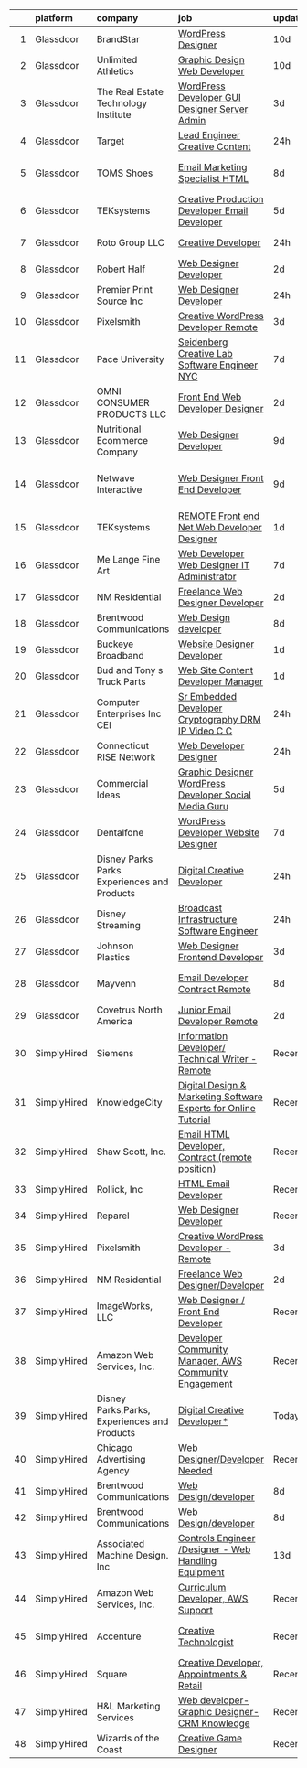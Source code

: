 

|    | platform    | company                                      | job                                                                                                                                                                                                                                                                                                                                                                                                                                                                                                                                                                                                                                                                                                                                                                                                                                                                                                                                                                                                                                                                                                                                                                                                                                                                                                                                                              | update_time   | location                        |
|---:|:------------|:---------------------------------------------|:-----------------------------------------------------------------------------------------------------------------------------------------------------------------------------------------------------------------------------------------------------------------------------------------------------------------------------------------------------------------------------------------------------------------------------------------------------------------------------------------------------------------------------------------------------------------------------------------------------------------------------------------------------------------------------------------------------------------------------------------------------------------------------------------------------------------------------------------------------------------------------------------------------------------------------------------------------------------------------------------------------------------------------------------------------------------------------------------------------------------------------------------------------------------------------------------------------------------------------------------------------------------------------------------------------------------------------------------------------------------|:--------------|:--------------------------------|
|  1 | Glassdoor   | BrandStar                                    | [WordPress Designer](https://www.glassdoor.com/partner/jobListing.htm?pos=111&ao=1110586&s=58&guid=00000181044784be96948bd604e5917d&src=GD_JOB_AD&t=SR&vt=w&ea=1&cs=1_e650f678&cb=1653634205385&jobListingId=1007867433038&cpc=FD1C1DA32C38CFA7&jrtk=3-0-1g424f1c7pvvj801-1g424f1cmq0un800-d7a22880b611de15--6NYlbfkN0BKuvgbkNpLKeWFFyr62gtYPnOEND6JwWtRDQHvF_ULqmMoCCUUD5u7nFNCdmXMvy3RGmffqILI0xCtkC7rwoI0ZUoWqdosxhj8C_HUjzNmmb-vUcE-0g3dVvLvc7g9lwwm36uaaGGDqD9JMLyIcqHNpMWIWoOi_0s0mZVjjjGq8yw0R0kyC8rDtfMSHEsm-QhTJIiF8aXFbfusHWJqeQWjBbNBGBvoEHKfio4jI-KgV9I_1nLLcLwylnsNbQpYmaSVsU_6DkR3hHDdgRhdVz4BbTTIMgoztbzLk6YupNQoWf27HyeBiQyeKNSQfmko4l2hzPcEFrhsj-bi7UtUbPujAcUAKX78EnYX_FEYf37YzAESwyU99gQNCjpvyXPS1JAX2AsZ8shGoBjb9eYTh7c_ZdcGY-oaBT8dr61W4yctHkj3FWao_4eQTECAdGhQ8PZvew7se3wkIyMB3in9U2q1XorXpB-aFsW00W_UbnrJI3XjBZYLRG9CN2yMwc3zLFU%3D)                                                                                                                                                                                                                                                                                                                                                                                                                                                                                                      | 10d           | Remote                          |
|  2 | Glassdoor   | Unlimited Athletics                          | [Graphic Design   Web Developer](https://www.glassdoor.com/partner/jobListing.htm?pos=123&ao=1136043&s=58&guid=00000181044784be96948bd604e5917d&src=GD_JOB_AD&t=SR&vt=w&ea=1&cs=1_0f7bdbb0&cb=1653634205386&jobListingId=1007867531752&jrtk=3-0-1g424f1c7pvvj801-1g424f1cmq0un800-3b8f0431fba08d76-)                                                                                                                                                                                                                                                                                                                                                                                                                                                                                                                                                                                                                                                                                                                                                                                                                                                                                                                                                                                                                                                             | 10d           | Olathe, KS                      |
|  3 | Glassdoor   | The Real Estate Technology Institute         | [WordPress Developer  GUI Designer   Server Admin](https://www.glassdoor.com/partner/jobListing.htm?pos=128&ao=1136043&s=58&guid=00000181044784be96948bd604e5917d&src=GD_JOB_AD&t=SR&vt=w&ea=1&cs=1_6d7253e9&cb=1653634205391&jobListingId=1007886055913&jrtk=3-0-1g424f1c7pvvj801-1g424f1cmq0un800-dbd29c64a98e05a1-)                                                                                                                                                                                                                                                                                                                                                                                                                                                                                                                                                                                                                                                                                                                                                                                                                                                                                                                                                                                                                                           | 3d            | Remote                          |
|  4 | Glassdoor   | Target                                       | [Lead Engineer   Creative Content](https://www.glassdoor.com/partner/jobListing.htm?pos=113&ao=1110586&s=58&guid=00000181044784be96948bd604e5917d&src=GD_JOB_AD&t=SR&vt=w&cs=1_f0d47dd9&cb=1653634205385&jobListingId=1007895429166&cpc=3DB599BF2F4828F0&jrtk=3-0-1g424f1c7pvvj801-1g424f1cmq0un800-47f659a342ca9cdf--6NYlbfkN0AgONBeCfCTVljpwzR96jFX3mtyFC--n153CYnqiKkqIbEzGownH_L0_wgVvmdp1a2bfVqkckYn9Q2lr1FOqDGHhXGRpztYuKil6dk7w7GOsIU6MaNIx2VG813d8btbZtEEHTQgxP_mED2OtB8l09ia6xzVcEkBp5Qzp4W5Y1PgATe_jIRMAIQkfavP2JLUAW91g7M79HEOOOsQ3xcKIHhgkneZNqGsMqDe76mtOx53-OaWccojSrLBF1UuLXBRsMWAOdTX7o_xe-Ct-QHSoD0TpFatdplLpJWT4mdZ3lZVvm2F0ZJcYVQoMDAF_8fGgxVLYHVOO832KpiGV-wIf7r7DF3oNsgHBxwHLdEGNoyj8tWxEImNbNgVD5iepbmDlpd69ktei9wNRc1FXOa25WufbLW_2DBaFjud9PmovVB1ArVQy21YlmTr)                                                                                                                                                                                                                                                                                                                                                                                                                                                                                                                                                                           | 24h           | Brooklyn Park, MN               |
|  5 | Glassdoor   | TOMS Shoes                                   | [Email Marketing Specialist   HTML](https://www.glassdoor.com/partner/jobListing.htm?pos=130&ao=1136043&s=58&guid=00000181044784be96948bd604e5917d&src=GD_JOB_AD&t=SR&vt=w&cs=1_758226ea&cb=1653634205392&jobListingId=1007874030100&jrtk=3-0-1g424f1c7pvvj801-1g424f1cmq0un800-1b30d92a72f59957-)                                                                                                                                                                                                                                                                                                                                                                                                                                                                                                                                                                                                                                                                                                                                                                                                                                                                                                                                                                                                                                                               | 8d            | Los Angeles, CA                 |
|  6 | Glassdoor   | TEKsystems                                   | [Creative Production Developer  Email Developer ](https://www.glassdoor.com/partner/jobListing.htm?pos=114&ao=1110586&s=58&guid=00000181044784be96948bd604e5917d&src=GD_JOB_AD&t=SR&vt=w&cs=1_0096b572&cb=1653634205385&jobListingId=1007881109878&cpc=AC285F3A3ECA6BB0&jrtk=3-0-1g424f1c7pvvj801-1g424f1cmq0un800-e35d547a0e4b5d47--6NYlbfkN0AuKz8EBO1xHDEL7V2YF9xF3dC_I9B9i-Zw2Jh8clPMK9BxhHDJszxSyW718EipT5NZMj3EBOgIgA0uWwEm3DTBgaZ73Oz_rNtrM0hv37lKMHXbIT4xzy-gWqWw3lbC-4Gcj_6cHd4C_zCD1WLTPTYUZx3xuhaIYNUjvb8pA4ThrviyUqYwdwRF4GHxnos2zL0n3wb8EqvxvQLQA_zIeZwIHsJrpP2rADlrEhI98KdENcwftj651g16g-l2INBsFUjgwwqtdASYQJaxsI29rBDVz2RXAIbiLGXw4esfM8ypysx42df9i0eC1vLG2JWjy9LQ8izioiZ8iP46WeHo9XD053yvBFgdFq78wyAUwhxoje5SsxOOlf7i4QHtK67PKVlos25uQ39hnNqbbgtNOLWqrJwFkVwbKRsxtvlRQPzxuJWqoF_rSqWE2MgDLy42KFHiXy-8suE-6a-LXsrBh-V1Hg8wTwdrv-ysF19-obQTk5098W4v5WVTk51DbPW_92gmAweV_SdA1ZhpMcn2cCFP7iA_wXHVgW4mBEbH1FMU_5xfULSUXg-2pSmaQ_YOh6h4iGcFwuP20VAGN5LRr4Faz0-awTJUMQVWGilro5mx135Q4c3sn3Y2VES8O9qQkhTXKjDcNomt0H2a5JHlzqr-ZvGwgR3pcD35WOmNjrNR4PkX4I_8y08AGutVOjT_tuBp8oKfktiL4iJQcPuyTNxdx-JZ1QBRfFms_a4DGQmK7xeGrI6rhiEL1DRCObWs3Jk1AMwJqBON1_aE00yFsIBOMP44u7pqRNBoTBg49hs8Pb0gZrvJpOMyhBYo9qf_qNH652A2EUwo7P7dqdfbhpJmsLmEzfY2TdaoAkzKQ0rL8TxkcNv3rq8m0JTnAGxIHEdjlTSVv4OFXQSNw79gPdJeRXu1qZOsQ_PV7LrM71v8OS6CAdNB4j3s019QS3HO3fU%3D)              | 5d            | San Diego, CA                   |
|  7 | Glassdoor   | Roto Group LLC                               | [Creative Developer](https://www.glassdoor.com/partner/jobListing.htm?pos=120&ao=1136043&s=58&guid=00000181044784be96948bd604e5917d&src=GD_JOB_AD&t=SR&vt=w&ea=1&cs=1_51dea503&cb=1653634205386&jobListingId=1007895611263&jrtk=3-0-1g424f1c7pvvj801-1g424f1cmq0un800-63b19a8f99ff0bb6-)                                                                                                                                                                                                                                                                                                                                                                                                                                                                                                                                                                                                                                                                                                                                                                                                                                                                                                                                                                                                                                                                         | 24h           | Columbus, OH                    |
|  8 | Glassdoor   | Robert Half                                  | [Web Designer Developer](https://www.glassdoor.com/partner/jobListing.htm?pos=117&ao=1110586&s=58&guid=00000181044784be96948bd604e5917d&src=GD_JOB_AD&t=SR&vt=w&ea=1&cs=1_16208c08&cb=1653634205386&jobListingId=1007890068166&cpc=8795CF9063CD573D&jrtk=3-0-1g424f1c7pvvj801-1g424f1cmq0un800-87c653a9571dac9a--6NYlbfkN0CpzDdaQkua3np5pkmj49lKioZwmwxQ-yx5plwbYmV_M6xSIJIkD0PnUNXzipg6tz4tq_jVzWLXVFyKCxzqtIOfUzxPOzTYvTnZPm6L1GisFSlmh5d1NpM_lbsKx80V0NTAF7MUf78H2ri317Ils6YbjzhmNo8GUyXNjCaAeAR0BsrwWkuwdiTETHR5ohexdW_1S6_38hQUgYG3Ly8kBwK6rXbaNZgsWukLbS3eN4qVqMq0B1-vl1qR6ssYPuy2OwhAsoIC3SFtefzFsQq2HvkdWFkLlCw0n_9X_QCkRNNghAGf_cjQouMpP8z8LWmwNQdYzjHIpwlWRIrgcPh6XBAE71g5rLOzE71Dkb75g5pSjeJ3TmQgGUCx9mQzbmF7loFUHG8qiANVXhJF7zg2YQ_z8DBZ5VXS5SQbo8iHXak0mZIwJjUhP9oTCyU0IQJtTBc5xdzH4syLnUep8ygyrUhAs84KFsqTHP040E6kxTaRShPqys8OqTybLVWPpELB7JjkEOszozHdi_ccBORokFv8DZgG7j3l0DJ4jafUTi32kJQN7rE7G3He)                                                                                                                                                                                                                                                                                                                                                                                                                                                | 2d            | Addison, TX                     |
|  9 | Glassdoor   | Premier Print Source  Inc                    | [Web Designer Developer](https://www.glassdoor.com/partner/jobListing.htm?pos=102&ao=1110586&s=58&guid=00000181044784be96948bd604e5917d&src=GD_JOB_AD&t=SR&vt=w&ea=1&cs=1_6245c8f4&cb=1653634205384&jobListingId=1007895415403&cpc=DC9BC4DEE5BC1459&jrtk=3-0-1g424f1c7pvvj801-1g424f1cmq0un800-3dc078c8e30d1a83--6NYlbfkN0DLxniXb9xd09bch3T7EymxCrgj1jiT2kSu__xrmi42oGxzzzo97FWMuz5H_UM-cXmzqa7wjzf8VoUiGyVnzssMnWZt8FcDOHILr7ug3XV4mgzy7rChbodvAPHAbtc8rcQYulHO-nuFQcCe4LKMjHKvpC-jfGz29N8gJX7Rh9PK7UOqqlSuRWHglqT8KpBPF--ELEBAQy38HFslty0LGWvfhVwx-nf21jEV-MUB0-NuXDV3fdWEMiots29zatZVcsrp-TVCqFK3pxK_PAxZ0fhb9-GrOp1NNRiGh32TjQmwLjvhrz0Fv9DqAjxyDph3B4sKpOTO71uecZsHquEq3wAW94tsEGqmxZxgT66PIEoHBjOcEuGvea-Wpow-x3C1vta77EZVY0xz4htyvX_gA0x4yqzGsUr69rpJUlkllCLNZ7JwL4vy9sI_winNYd0tH0ClbKUaHxWVvid2nTK8Q3lf39ikDhMWRFxYjhQek85fp_U8XIFDikFqS8FikP05aSOvldhES6_zVQ%3D%3D)                                                                                                                                                                                                                                                                                                                                                                                                                                                                                    | 24h           | Garden Grove, CA                |
| 10 | Glassdoor   | Pixelsmith                                   | [Creative WordPress Developer   Remote](https://www.glassdoor.com/partner/jobListing.htm?pos=118&ao=1136043&s=58&guid=00000181044784be96948bd604e5917d&src=GD_JOB_AD&t=SR&vt=w&ea=1&cs=1_8ea13214&cb=1653634205386&jobListingId=1007885969465&jrtk=3-0-1g424f1c7pvvj801-1g424f1cmq0un800-3cb15af3a9caeacc-)                                                                                                                                                                                                                                                                                                                                                                                                                                                                                                                                                                                                                                                                                                                                                                                                                                                                                                                                                                                                                                                      | 3d            | Remote                          |
| 11 | Glassdoor   | Pace University                              | [Seidenberg Creative Lab Software Engineer   NYC](https://www.glassdoor.com/partner/jobListing.htm?pos=119&ao=1136043&s=58&guid=00000181044784be96948bd604e5917d&src=GD_JOB_AD&t=SR&vt=w&cs=1_435636a7&cb=1653634205386&jobListingId=1007877325064&jrtk=3-0-1g424f1c7pvvj801-1g424f1cmq0un800-b23df58ad1888774-)                                                                                                                                                                                                                                                                                                                                                                                                                                                                                                                                                                                                                                                                                                                                                                                                                                                                                                                                                                                                                                                 | 7d            | New York, NY                    |
| 12 | Glassdoor   | OMNI CONSUMER PRODUCTS LLC                   | [Front End Web Developer Designer](https://www.glassdoor.com/partner/jobListing.htm?pos=122&ao=1136043&s=58&guid=00000181044784be96948bd604e5917d&src=GD_JOB_AD&t=SR&vt=w&ea=1&cs=1_347de992&cb=1653634205386&jobListingId=1007889599724&jrtk=3-0-1g424f1c7pvvj801-1g424f1cmq0un800-adc29c2f9986aefd-)                                                                                                                                                                                                                                                                                                                                                                                                                                                                                                                                                                                                                                                                                                                                                                                                                                                                                                                                                                                                                                                           | 2d            | Myrtle Beach, SC                |
| 13 | Glassdoor   | Nutritional Ecommerce Company                | [Web Designer Developer](https://www.glassdoor.com/partner/jobListing.htm?pos=101&ao=1110586&s=58&guid=00000181044784be96948bd604e5917d&src=GD_JOB_AD&t=SR&vt=w&ea=1&cs=1_7135455a&cb=1653634205384&jobListingId=1007870163065&cpc=A589545E5CF891B2&jrtk=3-0-1g424f1c7pvvj801-1g424f1cmq0un800-05730f7d874a8101--6NYlbfkN0A4hgeKHdLyHgzaskNEvl2xXMVaueUT71iJOYpLYISQUI4874FyV4y-9t0XBQqIHQwgodLoD-hlKBw30pOxe1lfS9odE7bVLnq0mhISBtPVjY2wHSxJJ9n-Qo1a-L7K03ejCZ_ueN6182PjFP47O-7FCZrHRlTpoj7jtMdDTRdxMGfgMxiQLQIQXOB5-88trjxrbPqdZrlsp-jgeMxQ4DsuawQUumN2qVpv3e1JRWZ-paFb9tt7mIZH25zSIObCtZqbXUIBiDwv_-nB2ELNrNswqh5mKsZO8kzhyFtifjjulUHtK6tS6Y5Xa4dpCyBBkEZBf8F0Ot6ZOnPLA8l4utL2cmaJ63okRe_lKBRi2TVhrCmfjYNasHruThJ1DCw1aDlmMaYTXXwmOdnX77IxsA3fnACCGSg65faLAxrqMyjUi_nudt2gSZ_dzHR2tE64dIN6VzGr7pgqcLySN7hz6xx2NA6jdEcyJPv5jBXzvgqMBNcrdr8yAJCTmMCdGascW4Q%3D)                                                                                                                                                                                                                                                                                                                                                                                                                                                                                                  | 9d            | Mesa, AZ                        |
| 14 | Glassdoor   | Netwave Interactive                          | [Web Designer   Front End Developer](https://www.glassdoor.com/partner/jobListing.htm?pos=127&ao=1136043&s=58&guid=00000181044784be96948bd604e5917d&src=GD_JOB_AD&t=SR&vt=w&ea=1&cs=1_2fb641a2&cb=1653634205391&jobListingId=1007869173116&jrtk=3-0-1g424f1c7pvvj801-1g424f1cmq0un800-89d769c75a82cf54-)                                                                                                                                                                                                                                                                                                                                                                                                                                                                                                                                                                                                                                                                                                                                                                                                                                                                                                                                                                                                                                                         | 9d            | Point Pleasant Beach, Ocean, NJ |
| 15 | Glassdoor   | TEKsystems                                   | [REMOTE   Front end  Net Web Developer Designer](https://www.glassdoor.com/partner/jobListing.htm?pos=116&ao=1110586&s=58&guid=00000181044784be96948bd604e5917d&src=GD_JOB_AD&t=SR&vt=w&cs=1_4128d895&cb=1653634205386&jobListingId=1007891572720&cpc=FB7E4A1762AE5BEC&jrtk=3-0-1g424f1c7pvvj801-1g424f1cmq0un800-94d2acaee5fbf265--6NYlbfkN0AuKz8EBO1xHDEL7V2YF9xF3dC_I9B9i-Zw2Jh8clPMK9BxhHDJszxSyW718EipT5OX0ONxiH0N-Pzz4etFFgrX6Aj_BQOzLMMQneJB6gNrqi028jWjik6hEAPuN6oEe1W10qhMOG8QfrqTwRISMaqffyH0p-dhVKWz35SWyv9mEDy8_4ffHoxlVKBnJx8pMORgKk7cCkvF_-AWWWNuYylpcbffh1uno-XvYFDTI_8P3pS500txKnubleCE-Dp3bh8IwLHdJg146VcQnjeKq2Iu4vh_9zHxV5p5dDcln8m_Rp2mxCrC74dDWuD0u7a--AcOCPs7kIxO9i9JB7_DT6QfxMo_yoLlB0kDIunXLuzsEk8R4ACmTBXl34HQYjUHGTZEkxy7m3DtSCHjLkcfxOMrDAip8HsTz7brO8TLS8sSOZg4glSGlRTxn4g4nQW0p8yDeDakhhDGnQc75LVHhrQQ438iGp5BNCKc0kD5ylTsYFDmZmIoKzups6a8OFMCdoo7gjvC8H6zHmPF4uaVll57aXueN3Pp13VU4Cv9Rqr71kPcFk8pVqjZEL6umLTsaqIv7UhzvHb8RSXVoL12njA-o3yiE5-aZ92KjrzpaljzKcTHa0Jn13Wutp78wRW8iDfbHQLqis2WCeSUbooQURLBrKiU7fI9Q_mi36bg6SMGWNCRLwbnmxPH_I9buQKhK7W3UoY1H-8IX9elLkSqmzSEDVDdQVEDoPK-wr2L6GmmzUnKZiAED0VB3YUTOJ0CXo-_N2zojlrijjmv1Tm_19A-07yjcnWJG_MunfSNd3w7ULlriQaKFLRciZfA1LvX49YIUepLduyM3sz6L6C61F0jp8H0roGxSqwLtUDRr6jUu8thNLK8PMeYdp11ZXSuIn8X8uJnvojg6PyBSsefgEaIOT00_68obG0c9ZGIoRb-_CUAczxn_-gSQetvhr22MBHIklDT2QfPNA%3D%3D) | 1d            | Atlanta, GA                     |
| 16 | Glassdoor   | Me Lange Fine Art                            | [Web Developer   Web Designer  IT Administrator](https://www.glassdoor.com/partner/jobListing.htm?pos=103&ao=1110586&s=58&guid=00000181044784be96948bd604e5917d&src=GD_JOB_AD&t=SR&vt=w&ea=1&cs=1_4e314450&cb=1653634205384&jobListingId=1007875619430&cpc=E9BC9687A0F03B80&jrtk=3-0-1g424f1c7pvvj801-1g424f1cmq0un800-3b67ec985c7ae525--6NYlbfkN0DfhRLDY5E7BVY3xhBTAobuSaZ3WR2SqAJ-w4NHeQGDZ_AVI7MoW9SUiSmAQ2i0EmBDuREGIksHPbRzB_FKlwVKXKFZdjc_boqeX5msgj8fYm3rF6Ir0wK0ca3I9jKThANmsTeh-_MvmSTGBjh5KYsOWyBVOZOjChGAxQb9P-pwI3nReu_jdR6iKaSiHWg-7nNU0YSDXuPXgNfVpSkdfvg-PwHsoVV7nUYE1205MosFcg7KbNGj1kaxD-5qP8wrd7MpGyNlJu99V2-_PEI-DJ24sBbOsno3krZKoMPNdHFvpO8atJW7q7QyWH8NbhjtMt30ljnPOsNCndrl9c0o7NyR4Z7WJ60S8-4MdtZ_phmA3utsaNkq0ZUG8yv7rxBvUGnvJk7WA4FTouM0W5Cz8AA7G3vyU8ddn8W0CInGQrZAHbEgl2MrlVyekbUFfzjvziJ0bgSN14wnckMSBUwJdqVTfe3h5w_ez3Rv1Jb_D0z049eEKx9VZABjvUjabzt--4YAVSDjwDuBb6NxXsFTPYO4AxAin-YWNaw%3D)                                                                                                                                                                                                                                                                                                                                                                                                                                          | 7d            | Franklin, TN                    |
| 17 | Glassdoor   | NM Residential                               | [Freelance Web Designer Developer](https://www.glassdoor.com/partner/jobListing.htm?pos=121&ao=1136043&s=58&guid=00000181044784be96948bd604e5917d&src=GD_JOB_AD&t=SR&vt=w&ea=1&cs=1_84a056cc&cb=1653634205386&jobListingId=1007889424611&jrtk=3-0-1g424f1c7pvvj801-1g424f1cmq0un800-8b33379d0efd92ef-)                                                                                                                                                                                                                                                                                                                                                                                                                                                                                                                                                                                                                                                                                                                                                                                                                                                                                                                                                                                                                                                           | 2d            | Orlando, FL                     |
| 18 | Glassdoor   | Brentwood Communications                     | [Web Design developer](https://www.glassdoor.com/partner/jobListing.htm?pos=109&ao=1110586&s=58&guid=00000181044784be96948bd604e5917d&src=GD_JOB_AD&t=SR&vt=w&ea=1&cs=1_e38959c1&cb=1653634205385&jobListingId=1007873468245&cpc=9DC6E4D8324653EE&jrtk=3-0-1g424f1c7pvvj801-1g424f1cmq0un800-341c58f7972e474b--6NYlbfkN0AN0JgPA-XpNJSbtAEDix7jaVo_gHtuHPPykYh8covFIiROmewgjv6ou99YBbZzIiUGd7YMzcytceBprPVgAOrYmhYZjPrHTztbY7IEn8-v70y1A9pP4zMbHa2Yb9vaKybTK6WpJYxscLa9-6_ZI98RmNL3tbq8v3I4b3szl0MGEUbNPOXek9HSrZsmQI9XA3BLkHtFzM8sTpAQ97Kr0h7oEfbMrCyYaSdS3czJ71qcPprUoffBsBvaUrYM1lozNRYv06zt79UV9dVzK8N1SZwKIjP6l5Mv4n3wXdVe6eIK4YnMyYgHiPLOLwGUoPTcJVTW9BS4hpwkvqBagL9LG60MIMeZZfPn2WXJDTbB9eTLdW4lcr1qyStoHeejr1WEv4AbnqfNmql0Itx3VZurZrkUrxjGSUPEmFc764eg_UTCo6eqbZjugzW3xtMNLlNrjC4KL06gj_OqKpOQqGkYYGu63zLTrhEhGNQ7yq2PnlK4ATXFc3whIZMK)                                                                                                                                                                                                                                                                                                                                                                                                                                                                                                                  | 8d            | Remote                          |
| 19 | Glassdoor   | Buckeye Broadband                            | [Website Designer Developer](https://www.glassdoor.com/partner/jobListing.htm?pos=110&ao=1110586&s=58&guid=00000181044784be96948bd604e5917d&src=GD_JOB_AD&t=SR&vt=w&ea=1&cs=1_c6e6a069&cb=1653634205385&jobListingId=1007892444672&cpc=451933188B21919D&jrtk=3-0-1g424f1c7pvvj801-1g424f1cmq0un800-9d3796651fe43207--6NYlbfkN0DDmOwFuYy1-IGhenWxj6rZmHL3sido_coM9cPKCevLMh9RSnvCRogTTFMO-82f4dc21FJUjC2rci7LGqOPyQIvZuW5UBiz1-ZpCepqKz1azeuBgdLRUyGBNyWZJkyyzkX0hB6Nv7GEYchU7jHch1Yng2OHXqu9JtvBzn3gEAC0o7aS5MkJLn036p2_zFECVRVhtMSP_nd3x2_X24NSjDniW0n4tRExIcDPjsaXypWgF7ef4EJPHxC10rNCFOWfBxBHRWOd7t-sCINq2QgfdVGRlEFCNSbLlxlp-luqLcskdnIom3TTgGqV4oh9XcefG5JLehS0Ha5eJ0-jnq_OCHMZx93qPGjJRdAaM3bvWRXqC1yz3LJlXPH5BgrEc8CoDCaeLkHmj6w7mPn3liP5IcSWicPUfFwcZwsLSIyOPFtD7MMgXX6VicyaKLVMtY3VfFHsB4H0ZDgXDjzffqdRMCUQQsq2JZg2J_ZQD5XN9yW7pclhKnWW3xLpRjN1o-B9K4Wkji6Od0zt2A%3D%3D)                                                                                                                                                                                                                                                                                                                                                                                                                                                                                | 1d            | Toledo, OH                      |
| 20 | Glassdoor   | Bud and Tony s Truck Parts                   | [Web Site Content Developer Manager](https://www.glassdoor.com/partner/jobListing.htm?pos=104&ao=1110586&s=58&guid=00000181044784be96948bd604e5917d&src=GD_JOB_AD&t=SR&vt=w&ea=1&cs=1_18e7e7b2&cb=1653634205384&jobListingId=1007892151006&cpc=74FD5BE86273CE52&jrtk=3-0-1g424f1c7pvvj801-1g424f1cmq0un800-37a9e411a789a9f8--6NYlbfkN0CMqAU-OFBhsNaRR6vp3pP6x0mFi-Km7glRX3whY4SgNIBIyXQ9AXISazul6OWJ2Bk5SXF1yXZv6S8dni972IUibODOVIXi2_HBUt_lfApBnXxryqLNYKnIy-uaGMWiJwnmBruXJKjnfDAOyDxhXq17uEk7hpm0FSAIZ3wee1DTvTZWAko0FNAYIrJoFQhaWZEp3jSpPk4dPrtxcb2tT9fbV6PlVafPalMNSJRYz79D2Wx6hKQ8aOEUgfKnEsnD311rZkypv0U-_3yTnU8M3JCHbfyZRm3rJj9JMujAiBbw6mjbtdKiccJMVcizJcMe2Kp3sYwzw1Kxg2VfTSuw3lHfsgJyNva25tH7Z7OW_df8pY4WIeVGS4lXYOofAnKSuju7T3aFJR6pWXRXCInugoPyglrX73DaOMKxya588d9ayfhFC-xmPcU4oESWOR4meXN41I6dNtSiedLEu_LZpqrOj25yS6GjkTU4U2VTgPHKscCscElxGCwH2AvBsUoHMDy3kPSFN4hPs7RlRAZVBHtc)                                                                                                                                                                                                                                                                                                                                                                                                                                                                    | 1d            | Romeo, MI                       |
| 21 | Glassdoor   | Computer Enterprises  Inc   CEI              | [Sr Embedded Developer  Cryptography  DRM  IP Video  C C   ](https://www.glassdoor.com/partner/jobListing.htm?pos=115&ao=1110586&s=58&guid=00000181044784be96948bd604e5917d&src=GD_JOB_AD&t=SR&vt=w&ea=1&cs=1_5396d697&cb=1653634205386&jobListingId=1007894996122&cpc=451933188B21919D&jrtk=3-0-1g424f1c7pvvj801-1g424f1cmq0un800-d1c5770d2f150d66--6NYlbfkN0AVVnl_N3xmP3MApcGA3sr6MLnz8P423WWILI1WvbjE8Ry71v-lom9NKs8rBQiPPSeQKsPm1MWFog_sXT_qCuusirT8C9Yvacg2ytNmgkjHGRlbwt-Mj-DV9IpcMxvcjOXAq1Fp0NHGOcK-xwc3Fa6I7bdQc4kDDkahIIN4eXkddf_zAhNkQMBNzBgG-nztmxe3ffJG-I-f2IuXTl4K3EKGpktevyMzKnLT172ou6UqVIRTeHv4Fz3QhNa4RLM-tj1hiJjQyOUfwJy1VsD9t2Vg1EevA8litAUGotSROqpCvuAhoru6ceyQk9B72jgxcxlPKdTK_QUC_ZIJyAKjv423j1YUCWoRSGkIKQTZ6G-uqIfiOXoWY3GRVBrEWNcxmtjbvqfdtO0Si9A9lLSPUY-KkrDiRQ_eeIJ-utmzwbDpvz0Rfa9CUeh0GTjQlHQ5xrCPlV8LrvqpQ4o5Ra34w1oQBiucpWTAcfVWigJriZezDeajg7mjTzBMntNoKNOGlfCG1fR-5jbcCf0VPhQJvH4A)                                                                                                                                                                                                                                                                                                                                                                                                                                            | 24h           | Remote                          |
| 22 | Glassdoor   | Connecticut RISE Network                     | [Web Developer Designer](https://www.glassdoor.com/partner/jobListing.htm?pos=126&ao=1136043&s=58&guid=00000181044784be96948bd604e5917d&src=GD_JOB_AD&t=SR&vt=w&ea=1&cs=1_597708d5&cb=1653634205387&jobListingId=1007894745439&jrtk=3-0-1g424f1c7pvvj801-1g424f1cmq0un800-74da745e077705a8-)                                                                                                                                                                                                                                                                                                                                                                                                                                                                                                                                                                                                                                                                                                                                                                                                                                                                                                                                                                                                                                                                     | 24h           | New Haven, CT                   |
| 23 | Glassdoor   | Commercial Ideas                             | [Graphic Designer WordPress Developer Social Media Guru](https://www.glassdoor.com/partner/jobListing.htm?pos=107&ao=1110586&s=58&guid=00000181044784be96948bd604e5917d&src=GD_JOB_AD&t=SR&vt=w&ea=1&cs=1_14433b3d&cb=1653634205385&jobListingId=1007881313435&cpc=C3517E2410EFB392&jrtk=3-0-1g424f1c7pvvj801-1g424f1cmq0un800-513a705afe3c0580--6NYlbfkN0CK96HZGg64OQvXGjgywbejeADvvEYEVzEqZ_h_ByYrUYYgBPzKAi8I-8vES6cDjJ1piYNY4MjKTLAfOvFGV0liWsH5e6SDmIZPdTc9TZSgdt-ob2nnB1k1Nn5Kd8_Q21l2indm_oJE_b5z-vtsHZo4aV-Y6Gkv8v5k5RMe_JGbJXBCpNcVULa_8lMeI0WV8nsIVJPclWNetpwgiI7xKI1in-HnSld24mcr_WHdZnH5OT2EcjI7v-9BewD7UQw4eNLue9hmgBIpO8E1su_HE55McxXd0frUvI3Eu1KXGeAxCvP8fUF2xDwRvgorOqx1GfVPJ0pDfr00f5recLzBOYSlEQE3dn4SvlGChUkHpt7s5TvaQWhkrzz6V5T7JR54xDEBc3dfSIoU56ubHa5psg1HzD_ANHbLieihJ-xH4i90rh_g3vv8kAQKCMaNuuYZ_RoNFTaHJLPCr8568mtSug5DnqQvwQMN6ErsS0RizjSZDcjQRIYM7GaKDrkbG5yysh2kwRmgNQ6hdA%3D%3D)                                                                                                                                                                                                                                                                                                                                                                                                                                                    | 5d            | Dallas, TX                      |
| 24 | Glassdoor   | Dentalfone                                   | [WordPress Developer   Website Designer](https://www.glassdoor.com/partner/jobListing.htm?pos=105&ao=1110586&s=58&guid=00000181044784be96948bd604e5917d&src=GD_JOB_AD&t=SR&vt=w&ea=1&cs=1_b490bfbe&cb=1653634205384&jobListingId=1007876265931&cpc=AB6E7ED505984E67&jrtk=3-0-1g424f1c7pvvj801-1g424f1cmq0un800-e7edcc078dd9ff13--6NYlbfkN0CYsydUxmpGs6l8Mamhxh7X_ekOeCF664TVDd9CAWImjVf8V7DaZWuzYc07tiOXSvxVvDrA8fIW6fWtZbjZgGxE3xjvmERyWWYl-QhoYM3a_vcwsSmW6R6ih_1K5K0ayYTeGU_rIzWIk3kO-Y9OJeWYvnCSXQNU8f2N6TymbLPeb5v-NGntEeESooofpo3-g3CMcG6CFSy-7TaXQgXMKBRZe3tCPg6srzV3LxHtf5sNJeursnXusJzf46lw7dox8CwdYqZat-nq2yn1bWuzuGilo_gW780Xos8oAMl7CytGgWUl0r8KjgD07yxk8nhJF0sqvRDT8QmODvi-jUwBjx1Kq5NTzNT7WIiygY5xbCH1e9XH2mDfAcPc6AqPNLqSC_kpyRoBvhYMc1ZXMFbrExZ9WvHgdU1spp5PptKLotOLbTLTo_4Tes09FmIGNob8nT-0351tOf9k13PyduUHsQPNAmCrM9N9zvBhtrG7J_-SPGtKHhdB4ket8GzeeL7AGUPkQRxWXcFYBv89_Io5D8_T)                                                                                                                                                                                                                                                                                                                                                                                                                                                                | 7d            | Cocoa Beach, FL                 |
| 25 | Glassdoor   | Disney Parks Parks  Experiences and Products | [Digital Creative Developer ](https://www.glassdoor.com/partner/jobListing.htm?pos=112&ao=1110586&s=58&guid=00000181044784be96948bd604e5917d&src=GD_JOB_AD&t=SR&vt=w&cs=1_9139c151&cb=1653634205385&jobListingId=1007895985710&cpc=A65DF3A704A48F9B&jrtk=3-0-1g424f1c7pvvj801-1g424f1cmq0un800-f72b5c4346fe0635--6NYlbfkN0DAFTyt7pbDCC2JPO79CSdi1dIb81yjczP5qsKcZIxgiRd1qisRd4re16D_VG3-wzVt0-0D5x6rmiO6uE4fq04P2mHyT2oI67vpgTphaGTXIdUc9zPMEY5tUmoq6hkmLCRqw5buKSdZa1mxSJ0rC7O1sApsjirhjiwtDN9yLqe6h3I88AN-Py7lbx1nKaU-ILHvgO-WuwPcdfX5X1MGxYK5B8G3uJmjcoRnFrlaGW4Khz7rxhQdiQ6ve2Zq6KNEUuHjMHpjBCN8OKHNMTuJckSPDL1X5xuBXyDcKN5bubqXdhouiTuV-0ehjUST24LIxoTZGXncGFfaRXhJR7fRXIeYxnxf0IdlTgxa6KDLFQRxJMr6jlwWqcDFgFcCGwyCxbt4RmD2IIzf2Hc9En0Gr8ncw-KcJJxJmqvvumv0y3NooSBNAPkowxzC)                                                                                                                                                                                                                                                                                                                                                                                                                                                                                                                                                                                | 24h           | Celebration, FL                 |
| 26 | Glassdoor   | Disney Streaming                             | [Broadcast Infrastructure Software Engineer](https://www.glassdoor.com/partner/jobListing.htm?pos=108&ao=1110586&s=58&guid=00000181044784be96948bd604e5917d&src=GD_JOB_AD&t=SR&vt=w&cs=1_203b4380&cb=1653634205384&jobListingId=1007895969567&cpc=149B3D5996025BBA&jrtk=3-0-1g424f1c7pvvj801-1g424f1cmq0un800-785598a325658b06--6NYlbfkN0DAFTyt7pbDCC2JPO79CSdi1dIb81yjczP5qsKcZIxgiYm3-7g-689UM0rgypL64cqRxOACVDOdH2jDowER0dMMR7lz3Taez9b-7KF29HNK4QJYrqRUjgDMcyY8ubQjTQ8UgjW3QkOfUthepb-gns4xy5O33fXkPTb2UT0-aG5HqF67bu4L6TM6jWT1sBDAKGv8n3ftMi85_UPfI4RSUxqmL-iNqLsPV4Kf5N3f7ElZLEFJCbWDYizObbAKVYRUH4UZ2012JKdBUrjVTR-x2VNVR6QuEXOq1xKiwBJvnrKEKd6iXbaV7d_nKHV9mdh1tSjGWsKsnTGDYqIg-XBcnCz-sbehJJY-x8XZ0bXAYDdL5gdTBbW76wBBXu0belgXTJHRKn1UGHdxUUsh_uFU4TMuC_8ew0jJzFe_3QF9dMS0SzmzAR2NNssl)                                                                                                                                                                                                                                                                                                                                                                                                                                                                                                                                                                 | 24h           | Forest Hills, NY                |
| 27 | Glassdoor   | Johnson Plastics                             | [Web Designer   Frontend Developer](https://www.glassdoor.com/partner/jobListing.htm?pos=106&ao=1110586&s=58&guid=00000181044784be96948bd604e5917d&src=GD_JOB_AD&t=SR&vt=w&ea=1&cs=1_6b4fcd5a&cb=1653634205385&jobListingId=1007886366981&cpc=92BEE8AC7E71C1CB&jrtk=3-0-1g424f1c7pvvj801-1g424f1cmq0un800-71a6647d4708e060--6NYlbfkN0BxpP53ILL8GulLJ_NWfVzecCnjI9RptcsvEJd8wgfIdC7aG_mhaiJiJSNKInV-OucanRmZ0CVN9NTFUk_V3PfsEUx24n35K24fa-81_wd9tWHTgDAD1aUW29PBhlMnLAxkc9z8Jqhzivrmw9wyIBXYmy2VW2Fc2vAeFcIDMNDs46bZW5anTaMOR9riDF8Tlwmk1hVGOBu8X9TjThziDn0GztFmijeIUgGNuz5s_Lpn9n-tP9wnWcnTLmiBm6VFUDjvvka06AkT-heAOX4rrcuLFPQaAjcOqjeLkbulcNenWIT1Kot1rsdp-9kODqIldPJWZnoGRf-SfdeFkgX2m2JmYIQm6L1gQVssdTfc18KC1nm7rE6QR0pf0k2B0mZ6Q9LtuPraVEnWRROBs4yB8J6jZ6DT_qzL-a7eBx_m1cMxfdC5NXCa2bE-1j9qmpZDprd4dD54R1uRKnHc46aGGzZQ-wf_KITrH1wWnzkA_GzqzyK3Q6r5p3FLnz0zdMnkxp2dxpg0xfCppwsilK3vUcLX)                                                                                                                                                                                                                                                                                                                                                                                                                                                                     | 3d            | Findlay, OH                     |
| 28 | Glassdoor   | Mayvenn                                      | [Email Developer  Contract Remote ](https://www.glassdoor.com/partner/jobListing.htm?pos=129&ao=1136043&s=58&guid=00000181044784be96948bd604e5917d&src=GD_JOB_AD&t=SR&vt=w&cs=1_36f43b6c&cb=1653634205391&jobListingId=1007873436450&jrtk=3-0-1g424f1c7pvvj801-1g424f1cmq0un800-38658e143497c709-)                                                                                                                                                                                                                                                                                                                                                                                                                                                                                                                                                                                                                                                                                                                                                                                                                                                                                                                                                                                                                                                               | 8d            | San Francisco, CA               |
| 29 | Glassdoor   | Covetrus  North America                      | [Junior Email Developer  Remote ](https://www.glassdoor.com/partner/jobListing.htm?pos=125&ao=1136043&s=58&guid=00000181044784be96948bd604e5917d&src=GD_JOB_AD&t=SR&vt=w&cs=1_6e2ae218&cb=1653634205387&jobListingId=1007889463657&jrtk=3-0-1g424f1c7pvvj801-1g424f1cmq0un800-eec3acbce98b5581-)                                                                                                                                                                                                                                                                                                                                                                                                                                                                                                                                                                                                                                                                                                                                                                                                                                                                                                                                                                                                                                                                 | 2d            | Maine                           |
| 30 | SimplyHired | Siemens                                      | [Information Developer/ Technical Writer - Remote](https://www.simplyhired.com/job/RjdfCnYP3tRyUQePjTPpw2JCUlVccTDJNLOPgzOju5gPEItqs6d-cA?q=creative+developer)                                                                                                                                                                                                                                                                                                                                                                                                                                                                                                                                                                                                                                                                                                                                                                                                                                                                                                                                                                                                                                                                                                                                                                                                  | Recently      | Wilsonville, OR                 |
| 31 | SimplyHired | KnowledgeCity                                | [Digital Design & Marketing Software Experts for Online Tutorial](https://www.simplyhired.com/job/DUENXr_oiKxPOWAdYEEGNYNJbaSWrJLhvkk89-wvfqH3TgoidYx56g?q=creative+developer)                                                                                                                                                                                                                                                                                                                                                                                                                                                                                                                                                                                                                                                                                                                                                                                                                                                                                                                                                                                                                                                                                                                                                                                   | Recently      | Remote                          |
| 32 | SimplyHired | Shaw Scott, Inc.                             | [Email HTML Developer, Contract (remote position)](https://www.simplyhired.com/job/lp97AwzllwqjS1oXYQVdk_sx_ANbNmrf_26-hefBENEAnwkJ6YFw_Q?q=creative+developer)                                                                                                                                                                                                                                                                                                                                                                                                                                                                                                                                                                                                                                                                                                                                                                                                                                                                                                                                                                                                                                                                                                                                                                                                  | Recently      | Seattle, WA                     |
| 33 | SimplyHired | Rollick, Inc                                 | [HTML Email Developer](https://www.simplyhired.com/job/XOBvr-FPlcbrKDU6fwn7cySQFiXUBT59WK26gB6UhBDl1ROl_YjQ4g?q=creative+developer)                                                                                                                                                                                                                                                                                                                                                                                                                                                                                                                                                                                                                                                                                                                                                                                                                                                                                                                                                                                                                                                                                                                                                                                                                              | Recently      | Remote                          |
| 34 | SimplyHired | Reparel                                      | [Web Designer Developer](https://www.simplyhired.com/job/ESUD2ppMzbUKga5He3PkepKNMebPHv1e_8B_P7F7FcjEwepwXg0FOw?q=creative+developer)                                                                                                                                                                                                                                                                                                                                                                                                                                                                                                                                                                                                                                                                                                                                                                                                                                                                                                                                                                                                                                                                                                                                                                                                                            | Recently      | United States                   |
| 35 | SimplyHired | Pixelsmith                                   | [Creative WordPress Developer - Remote](https://www.simplyhired.com/job/bj7jOiZ0hIbZozAl7te3YQ_1e62VAGhsdrlNrcf3wua5esqTF1rToA?q=creative+developer)                                                                                                                                                                                                                                                                                                                                                                                                                                                                                                                                                                                                                                                                                                                                                                                                                                                                                                                                                                                                                                                                                                                                                                                                             | 3d            | Remote                          |
| 36 | SimplyHired | NM Residential                               | [Freelance Web Designer/Developer](https://www.simplyhired.com/job/zao1aEnmjwM1sgDxz00dr4GlswQ0AExCBs1sMqgrE2RqVbHorF14Zw?q=creative+developer)                                                                                                                                                                                                                                                                                                                                                                                                                                                                                                                                                                                                                                                                                                                                                                                                                                                                                                                                                                                                                                                                                                                                                                                                                  | 2d            | Orlando, FL                     |
| 37 | SimplyHired | ImageWorks, LLC                              | [Web Designer / Front End Developer](https://www.simplyhired.com/job/P-Qvgf8giFfzVJ1XN7qqCXweVx6qXKrWLxbkLCZsqlxPlHaVb_XSIQ?q=creative+developer)                                                                                                                                                                                                                                                                                                                                                                                                                                                                                                                                                                                                                                                                                                                                                                                                                                                                                                                                                                                                                                                                                                                                                                                                                | Recently      | Vernon Rockville, CT            |
| 38 | SimplyHired | Amazon Web Services, Inc.                    | [Developer Community Manager, AWS Community Engagement](https://www.simplyhired.com/job/mPu67BhbtZao-Yg4uiFFpuceImT6YrQoINGkdZi_1ivcVqX5_ipJBA?q=creative+developer)                                                                                                                                                                                                                                                                                                                                                                                                                                                                                                                                                                                                                                                                                                                                                                                                                                                                                                                                                                                                                                                                                                                                                                                             | Recently      | Remote                          |
| 39 | SimplyHired | Disney Parks,Parks, Experiences and Products | [Digital Creative Developer*](https://www.simplyhired.com/job/ABr96YSsM6hUoiGX0E63cOLlbbTbWujer4LOlmNkOrN1xBB2Ou8csQ?q=creative+developer)                                                                                                                                                                                                                                                                                                                                                                                                                                                                                                                                                                                                                                                                                                                                                                                                                                                                                                                                                                                                                                                                                                                                                                                                                       | Today         | Celebration, FL                 |
| 40 | SimplyHired | Chicago Advertising Agency                   | [Web Designer/Developer Needed](https://www.simplyhired.com/job/EZBlJfpsX3l0IXROS9EeKZiNHvO7jkAy2nonJvkWoTERRiKEICxgUg?q=creative+developer)                                                                                                                                                                                                                                                                                                                                                                                                                                                                                                                                                                                                                                                                                                                                                                                                                                                                                                                                                                                                                                                                                                                                                                                                                     | Recently      | Remote                          |
| 41 | SimplyHired | Brentwood Communications                     | [Web Design/developer](https://www.simplyhired.com/job/V5K1wbvLh_2I2G-wu96ZFeRaS1q3W4AuewPem0uuFcoflL0Se6XSKw?q=creative+developer)                                                                                                                                                                                                                                                                                                                                                                                                                                                                                                                                                                                                                                                                                                                                                                                                                                                                                                                                                                                                                                                                                                                                                                                                                              | 8d            | Remote                          |
| 42 | SimplyHired | Brentwood Communications                     | [Web Design/developer](https://www.simplyhired.com/job/V5K1wbvLh_2I2G-wu96ZFeRaS1q3W4AuewPem0uuFcoflL0Se6XSKw?q=creative+developer)                                                                                                                                                                                                                                                                                                                                                                                                                                                                                                                                                                                                                                                                                                                                                                                                                                                                                                                                                                                                                                                                                                                                                                                                                              | 8d            | Remote                          |
| 43 | SimplyHired | Associated Machine Design. Inc               | [Controls Engineer /Designer - Web Handling Equipment](https://www.simplyhired.com/job/iK0kyM3IlVtiPO41wje1x2-evlu3rt5ztJr6E_2pjcvfffQPX3zl5g?q=creative+developer)                                                                                                                                                                                                                                                                                                                                                                                                                                                                                                                                                                                                                                                                                                                                                                                                                                                                                                                                                                                                                                                                                                                                                                                              | 13d           | Green Bay, WI                   |
| 44 | SimplyHired | Amazon Web Services, Inc.                    | [Curriculum Developer, AWS Support](https://www.simplyhired.com/job/VJ2mxpB_C3RiZ9WEdGHt_L8L7tDgh2uUlbSQc1Inzt2mb5hjGzhRXQ?q=creative+developer)                                                                                                                                                                                                                                                                                                                                                                                                                                                                                                                                                                                                                                                                                                                                                                                                                                                                                                                                                                                                                                                                                                                                                                                                                 | Recently      | Remote                          |
| 45 | SimplyHired | Accenture                                    | [Creative Technologist](https://www.simplyhired.com/job/IIkfLFSL25fcFo8OLHQJa7A8_2Sxtf7cTsmLGWhazTUgAYkG3vX9OA?q=creative+developer)                                                                                                                                                                                                                                                                                                                                                                                                                                                                                                                                                                                                                                                                                                                                                                                                                                                                                                                                                                                                                                                                                                                                                                                                                             | Recently      | Phoenix, AZ +34 locations       |
| 46 | SimplyHired | Square                                       | [Creative Developer, Appointments & Retail](https://www.simplyhired.com/job/pfBga4qXXnUBTM-VTwYJh5sSbTkGQuxhvOhmpDfLAuuAThj7nYgoHw?q=creative+developer)                                                                                                                                                                                                                                                                                                                                                                                                                                                                                                                                                                                                                                                                                                                                                                                                                                                                                                                                                                                                                                                                                                                                                                                                         | Recently      | San Francisco, CA               |
| 47 | SimplyHired | H&L Marketing Services                       | [Web developer- Graphic Designer- CRM Knowledge](https://www.simplyhired.com/job/ef99cB89e18jrapNE7eYp1DfARiwTRssQa_9Kgcc4FLDUEpxhKXeMw?q=creative+developer)                                                                                                                                                                                                                                                                                                                                                                                                                                                                                                                                                                                                                                                                                                                                                                                                                                                                                                                                                                                                                                                                                                                                                                                                    | Recently      | New Jersey                      |
| 48 | SimplyHired | Wizards of the Coast                         | [Creative Game Designer](https://www.simplyhired.com/job/3U5NPAcld9zZ3VOc-NItCD-NzNvgqaZqPjmcmGZRZsaeN5WygOP2eA?q=creative+developer)                                                                                                                                                                                                                                                                                                                                                                                                                                                                                                                                                                                                                                                                                                                                                                                                                                                                                                                                                                                                                                                                                                                                                                                                                            | Recently      | Renton, WA                      |
